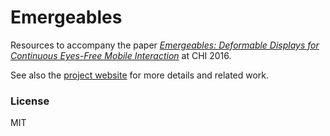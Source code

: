 # Emergeables
Resources to accompany the paper [*Emergeables: Deformable Displays for Continuous Eyes-Free Mobile Interaction*](https://cs.swan.ac.uk/~cssimonr/publications/Emergeables.pdf) at CHI 2016.

See also the [project website](reshapingthefuture.org) for more details and related work.

### License
MIT
